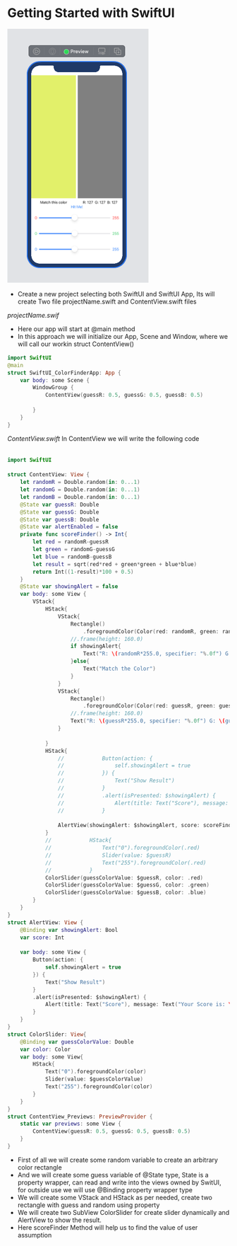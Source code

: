 # Getting Started with SwiftUI

![cover](doc/cover.png)

* Create a new project selecting both SwiftUI and SwiftUI App, Its will create Two file projectName.swift and ContentView.swift files

*projectName.swif*
* Here our app will start at @main method
* In this approach we will initialize our App, Scene and Window, where we will call our workin struct ContentView()

```swift
import SwiftUI
@main
struct SwiftUI_ColorFinderApp: App {
    var body: some Scene {
        WindowGroup {
            ContentView(guessR: 0.5, guessG: 0.5, guessB: 0.5)
               
        }
    }
}
```
*ContentView.swift*
In ContentView we will write the following code

```swift

import SwiftUI

struct ContentView: View {
    let randomR = Double.random(in: 0...1)
    let randomG = Double.random(in: 0...1)
    let randomB = Double.random(in: 0...1)
    @State var guessR: Double
    @State var guessG: Double
    @State var guessB: Double
    @State var alertEnabled = false
    private func scoreFinder() -> Int{
        let red = randomR-guessR
        let green = randomG-guessG
        let blue = randomB-guessB
        let result = sqrt(red*red + green*green + blue*blue)
        return Int((1-result)*100 + 0.5)
    }
    @State var showingAlert = false
    var body: some View {
        VStack{
            HStack{
                VStack{
                    Rectangle()
                        .foregroundColor(Color(red: randomR, green: randomG, blue: randomB, opacity: 1.0))
                    //.frame(height: 160.0)
                    if showingAlert{
                        Text("R: \(randomR*255.0, specifier: "%.0f") G: \(randomG*255.0, specifier: "%.0f") B: \(randomB*255.0, specifier: "%.0f")")
                    }else{
                        Text("Match the Color")
                    }
                }
                VStack{
                    Rectangle()
                        .foregroundColor(Color(red: guessR, green: guessG, blue: guessB, opacity: 1.0))
                    //.frame(height: 160.0)
                    Text("R: \(guessR*255.0, specifier: "%.0f") G: \(guessG*255.0, specifier: "%.0f") B: \(guessB*255.0, specifier: "%.0f")")
                }
                
            }
            HStack{
                //            Button(action: {
                //                self.showingAlert = true
                //            }) {
                //                Text("Show Result")
                //            }
                //            .alert(isPresented: $showingAlert) {
                //                Alert(title: Text("Score"), message: Text("Your Score is: \(score)"), dismissButton: .default(Text("Got it!")))
                //            }
                
                AlertView(showingAlert: $showingAlert, score: scoreFinder())
            }
            //            HStack{
            //                Text("0").foregroundColor(.red)
            //                Slider(value: $guessR)
            //                Text("255").foregroundColor(.red)
            //            }
            ColorSlider(guessColorValue: $guessR, color: .red)
            ColorSlider(guessColorValue: $guessG, color: .green)
            ColorSlider(guessColorValue: $guessB, color: .blue)
        }
    }
}
struct AlertView: View {
    @Binding var showingAlert: Bool
    var score: Int
    
    var body: some View {
        Button(action: {
            self.showingAlert = true
        }) {
            Text("Show Result")
        }
        .alert(isPresented: $showingAlert) {
            Alert(title: Text("Score"), message: Text("Your Score is: \(score)"), dismissButton: .default(Text("Got it!")))
        }
    }
}
struct ColorSlider: View{
    @Binding var guessColorValue: Double
    var color: Color
    var body: some View{
        HStack{
            Text("0").foregroundColor(color)
            Slider(value: $guessColorValue)
            Text("255").foregroundColor(color)
        }
    }
}
struct ContentView_Previews: PreviewProvider {
    static var previews: some View {
        ContentView(guessR: 0.5, guessG: 0.5, guessB: 0.5)
    }
}

```

* First of all we will create some random variable to create an arbitrary color rectangle
* And we will create some guess variable of @State type, State is a property wrapper, can read and write into the views owned by SwitUI, for outside use we will use @Binding property wrapper type
* We will create some VStack and HStack as per needed, create two rectangle with guess and random using property
* We will create two SubView ColorSlider for create slider dynamically and AlertView to show the result.
* Here scoreFinder Method will help us to find the value of user assumption 
